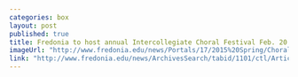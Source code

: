 ```yaml
---
categories: box
layout: post
published: true
title: Fredonia to host annual Intercollegiate Choral Festival Feb. 20
imageUrl: "http://www.fredonia.edu/news/Portals/17/2015%20Spring/ChoralFestival-for-web.jpg"
link: "http://www.fredonia.edu/news/ArchivesSearch/tabid/1101/ctl/ArticleView/mid/1878/articleId/5183/Fredonia_to_host_annual_Intercollegiate_Choral_Festival.aspx"
---
```



